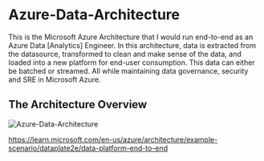 # Azure-Data-Architecture
This is the Microsoft Azure Architecture that I would run end-to-end as an Azure Data [Analytics] Engineer. In this architecture, data is extracted from the datasource, transformed to clean and make sense of the data, and loaded into a new platform for end-user consumption. This data can either be batched or streamed. All while maintaining data governance, security and SRE in Microsoft Azure.  


## The Architecture Overview
![Azure-Data-Architecture](https://github.com/user-attachments/assets/beb9266d-419b-4061-aa74-bdb461d46cf9)

https://learn.microsoft.com/en-us/azure/architecture/example-scenario/dataplate2e/data-platform-end-to-end 
